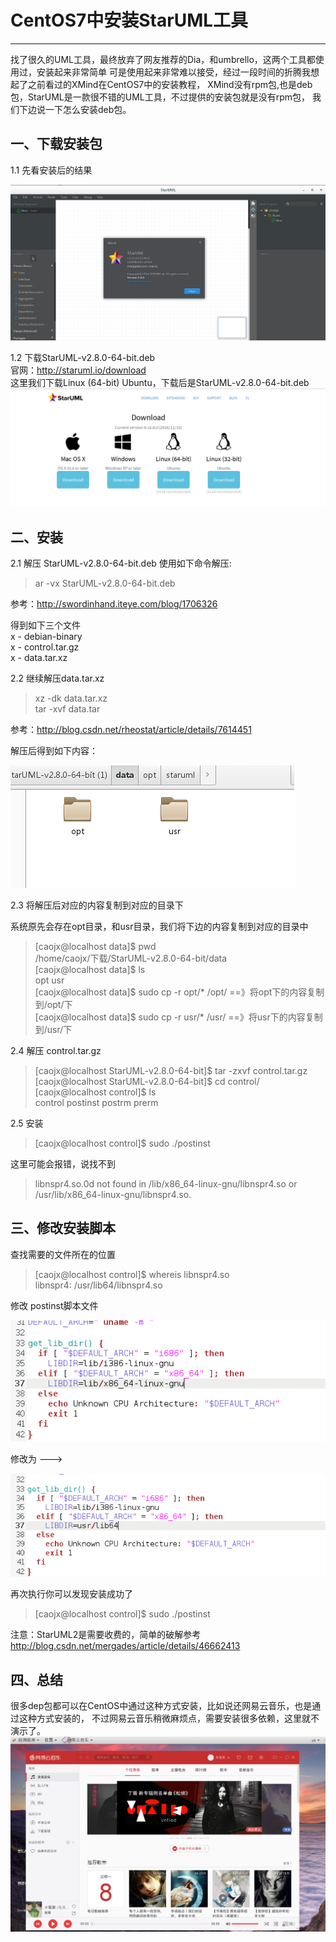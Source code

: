 
# CentOS7中安装StarUML工具
***

找了很久的UML工具，最终放弃了网友推荐的Dia，和umbrello，这两个工具都使用过，安装起来非常简单
可是使用起来非常难以接受，经过一段时间的折腾我想起了之前看过的XMind在CentOS7中的安装教程，
XMind没有rpm包,也是deb包，StarUML是一款很不错的UML工具，不过提供的安装包就是没有rpm包，
我们下边说一下怎么安装deb包。

## 一、下载安装包

1.1 先看安装后的结果

![](../images/linux/staruml/staruml-1.png)

1.2 下载StarUML-v2.8.0-64-bit.deb  
官网：http://staruml.io/download  
这里我们下载Linux (64-bit) Ubuntu，下载后是StarUML-v2.8.0-64-bit.deb
![](../images/linux/staruml/staruml-2.png)

## 二、安装

2.1 解压 StarUML-v2.8.0-64-bit.deb
使用如下命令解压:

>ar -vx StarUML-v2.8.0-64-bit.deb

参考：http://swordinhand.iteye.com/blog/1706326  

得到如下三个文件  
x - debian-binary  
x - control.tar.gz  
x - data.tar.xz  

2.2 继续解压data.tar.xz
>xz -dk data.tar.xz  
tar -xvf data.tar

参考：http://blog.csdn.net/rheostat/article/details/7614451

解压后得到如下内容：

![](../images/linux/staruml/staruml-3.png)  

2.3 将解压后对应的内容复制到对应的目录下

系统原先会存在opt目录，和usr目录，我们将下边的内容复制到对应的目录中

>[caojx@localhost data]$ pwd    
/home/caojx/下载/StarUML-v2.8.0-64-bit/data    
[caojx@localhost data]$ ls    
opt  usr    
[caojx@localhost data]$ sudo cp -r opt/* /opt/  ==》将opt下的内容复制到/opt/下    
[caojx@localhost data]$ sudo cp -r usr/* /usr/   ==》将usr下的内容复制到/usr/下    


2.4 解压 control.tar.gz  
>[caojx@localhost StarUML-v2.8.0-64-bit]$ tar -zxvf control.tar.gz  
[caojx@localhost StarUML-v2.8.0-64-bit]$ cd control/  
[caojx@localhost control]$ ls  
control  postinst  postrm  prerm  

2.5 安装  
>[caojx@localhost control]$ sudo ./postinst  

这里可能会报错，说找不到
>libnspr4.so.0d not found in /lib/x86_64-linux-gnu/libnspr4.so or /usr/lib/x86_64-linux-gnu/libnspr4.so.  

## 三、修改安装脚本

查找需要的文件所在的位置
>[caojx@localhost control]$  whereis libnspr4.so  
libnspr4: /usr/lib64/libnspr4.so  

修改 postinst脚本文件

![](../images/linux/staruml/staruml-4.png)

修改为 --->

![](../images/linux/staruml/staruml-5.png)

再次执行你可以发现安装成功了
>[caojx@localhost control]$ sudo ./postinst


注意：StarUML2是需要收费的，简单的破解参考    
http://blog.csdn.net/mergades/article/details/46662413

## 四、总结
很多dep包都可以在CentOS中通过这种方式安装，比如说还网易云音乐，也是通过这种方式安装的，
不过网易云音乐稍微麻烦点，需要安装很多依赖，这里就不演示了。
![](../images/linux/staruml/netease-cloud-music.png)
